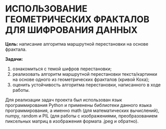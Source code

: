# ИСПОЛЬЗОВАНИЕ ГЕОМЕТРИЧЕСКИХ ФРАКТАЛОВ ДЛЯ ШИФРОВАНИЯ ДАННЫХ

**Цель:** написание алгоритма маршрутной перестановки на основе фрактала.

**Задачи:** 
1. ознакомиться с темой шифров перестановки;
2. реализовать алгоритм маршрутной перестановки текста/картинки на основе одного из геометрических фракталов (кривой Коха);
3. оценить устойчивость алгоритма перестановки, написанного в ходе работы.

Для реализации задач проекта был использован язык программирования Python и применены библиотеки данного языка программирования, а именно math (для математических вычислений), numpy, random и PIL (для работы с изображениями, преобразованием пиксельных матриц в изображения формата .jpeg и обратно).
